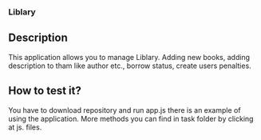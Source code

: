 ### Liblary

## Description

This application allows you to manage Liblary. Adding new books, adding description to tham like author etc., borrow status, create users penalties.



## How to test it?

You have to download repository and run app.js there is an example of using the application. More methods you can find in task folder by clicking at js. files.